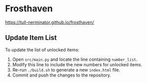 # Frosthaven

https://tull-nerminator.github.io/frosthaven/

## Update Item List

To update the list of unlocked items:

1. Open `src/main.py` and locate the line containing `number_list`.
2. Modify this line to include the new numbers for unlocked items.
3. Re-run `./build.sh` to generate a new `index.html` file.
4. Commit and push the changes to the repository.
